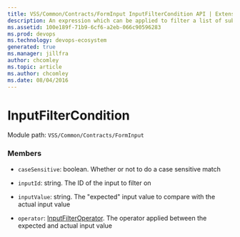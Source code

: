 ```yaml
---
title: VSS/Common/Contracts/FormInput InputFilterCondition API | Extensions for Azure DevOps Services
description: An expression which can be applied to filter a list of subscription inputs
ms.assetid: 100e189f-71b9-6cf6-a2eb-066c90596283
ms.prod: devops
ms.technology: devops-ecosystem
generated: true
ms.manager: jillfra
author: chcomley
ms.topic: article
ms.author: chcomley
ms.date: 08/04/2016
---
```


# InputFilterCondition

Module path: `VSS/Common/Contracts/FormInput`


### Members

* `caseSensitive`: boolean. Whether or not to do a case sensitive match

* `inputId`: string. The ID of the input to filter on

* `inputValue`: string. The &quot;expected&quot; input value to compare with the actual input value

* `operator`: [InputFilterOperator](../../../../VSS/Common/Contracts/FormInput/InputFilterOperator.md). The operator applied between the expected and actual input value

